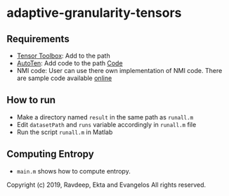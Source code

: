 # adaptive-granularity-tensors

## Requirements
* [Tensor Toolbox](http://www.sandia.gov/~tgkolda/TensorToolbox/index-2.6.html): Add to the path
* [AutoTen](https://epubs.siam.org/doi/abs/10.1137/1.9781611974348.80): Add code to the path [Code](https://www.cs.ucr.edu/~epapalex/src/AutoTen.zip)
* NMI code: User can use there own implementation of NMI code. There are sample code available [online](https://www.mathworks.com/matlabcentral/fileexchange/29047-normalized-mutual-information)

## How to run 
* Make a directory named `result` in the same path as `runall.m`
* Edit `datasetPath` and `runs` variable accordingly in `runall.m` file
* Run the script `runall.m` in Matlab

## Computing Entropy
* `main.m` shows how to compute entropy.






Copyright (c) 2019, Ravdeep, Ekta and Evangelos All rights reserved.
